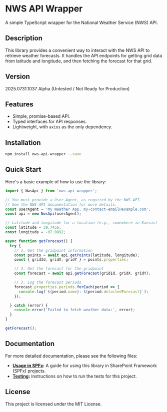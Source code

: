 # NWS API Wrapper

A simple TypeScript wrapper for the National Weather Service (NWS) API.

## Description

This library provides a convenient way to interact with the NWS API to retrieve weather forecasts. It handles the API endpoints for getting grid data from latitude and longitude, and then fetching the forecast for that grid.

## Version

  2025.0731.1037 Alpha (Untested / Not Ready for Production)

## Features

-   Simple, promise-based API.
-   Typed interfaces for API responses.
-   Lightweight, with `axios` as the only dependency.

## Installation

```bash
npm install nws-api-wrapper --save
```

## Quick Start

Here's a basic example of how to use the library:

```typescript
import { NwsApi } from 'nws-api-wrapper';

// You must provide a User-Agent, as required by the NWS API.
// See the NWS API documentation for more details.
const userAgent = 'My Weather App, my-contact-email@example.com';
const api = new NwsApi(userAgent);

// Latitude and longitude for a location (e.g., somewhere in Kansas)
const latitude = 39.7456;
const longitude = -97.0892;

async function getForecast() {
  try {
    // 1. Get the gridpoint information
    const points = await api.getPoints(latitude, longitude);
    const { gridId, gridX, gridY } = points.properties;

    // 2. Get the forecast for the gridpoint
    const forecast = await api.getForecast(gridId, gridX, gridY);

    // 3. Log the forecast periods
    forecast.properties.periods.forEach(period => {
      console.log(`${period.name}: ${period.detailedForecast}`);
    });

  } catch (error) {
    console.error('Failed to fetch weather data:', error);
  }
}

getForecast();
```

## Documentation

For more detailed documentation, please see the following files:

-   **[Usage in SPFx](./docs/usage-in-spfx.md):** A guide for using this library in SharePoint Framework (SPFx) projects.
-   **[Testing](./docs/testing.md):** Instructions on how to run the tests for this project.

## License

This project is licensed under the MIT License.
